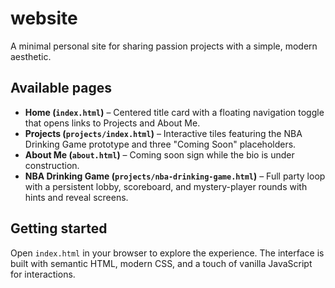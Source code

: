 # website

A minimal personal site for sharing passion projects with a simple, modern aesthetic.

## Available pages

- **Home (`index.html`)** – Centered title card with a floating navigation toggle that opens links to Projects and About Me.
- **Projects (`projects/index.html`)** – Interactive tiles featuring the NBA Drinking Game prototype and three "Coming Soon" placeholders.
- **About Me (`about.html`)** – Coming soon sign while the bio is under construction.
- **NBA Drinking Game (`projects/nba-drinking-game.html`)** – Full party loop with a persistent lobby, scoreboard, and mystery-player rounds with hints and reveal screens.


## Getting started

Open `index.html` in your browser to explore the experience. The interface is built with semantic HTML, modern CSS, and a touch of vanilla JavaScript for interactions.
